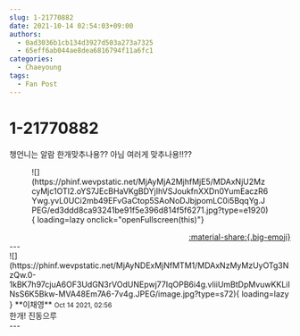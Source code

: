 ```yaml
---
slug: 1-21770882
date: 2021-10-14 02:54:03+09:00
authors:
  - 0ad3036b1cb134d3927d503a273a7325
  - 65eff6ab044ae8dea6816794f11a6fc1
categories:
  - Chaeyoung
tags:
  - Fan Post
---
```


# 1-21770882

<div class="post-container" markdown="1">
<div class="content-container md-sidebar__scrollwrap" markdown="1">

챙언니는 알람 한개맞추나용?? 아님 여러게 맞추나용!!??
<figure markdown="1">
![](https://phinf.wevpstatic.net/MjAyMjA2MjhfMjE5/MDAxNjU2MzcyMjc1OTI2.oYS7JEcBHaVKgBDYjIhVSJoukfnXXDn0YumEaczR6Ywg.yvL0UCi2mb49EFvGaCtop5SAoNoDJbjpomLC0i5BqqYg.JPEG/ed3ddd8ca93241be91f5e396d814f5f6271.jpg?type=e1920){ loading=lazy onclick="openFullscreen(this)"}
</figure>


</div>
</div>

<div style="text-align: right;" markdown="1">
<a href="https://weverse.io/fromis9/fanpost/1-21770882" style="text-align: right;">:material-share:{.big-emoji}</a>
</div>
---

<div class="comments-container md-sidebar__scrollwrap" markdown="1">
<div class="comment" markdown="1">
<div class='id-container' markdown="1">
![](https://phinf.wevpstatic.net/MjAyNDExMjNfMTM1/MDAxNzMyMzUyOTg3NzQw.0-1kBK7h97cjuA6OF3UdGN3rVOdUNEpwj77IqOPB6i4g.vliiUmBtDpMvuwKKLiINsS6K5Bkw-MVA48Em7A6-7v4g.JPEG/image.jpg?type=s72){ loading=lazy }
**<span class="artist">이채영</span>** <small>Oct 14 2021, 02:56</small><br>
</div>
<div class='comment-body' markdown="1">
한개! 진동으루
</div>
</div>
</div>
---

